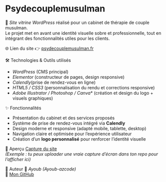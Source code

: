 # Psydecouplemusulman

🚀 *Site vitrine WordPress* réalisé pour un cabinet de thérapie de couple musulman.  
Le projet met en avant une identité visuelle sobre et professionnelle, tout en intégrant des fonctionnalités utiles pour les clients.

🌐 Lien du site
👉 [psydecouplemusulman.fr](https://psydecouplemusulman.fr/)

🛠️ Technologies & Outils utilisés
- *WordPress* (CMS principal)  
- *Elementor* (constructeur de pages, design responsive)  
- *Calendly*(prise de rendez-vous en ligne)  
- *HTML5 / CSS3* (personnalisation du rendu et corrections responsive)  
- *Adobe Illustrator / Photoshop / Canva** (création et design du logo + visuels graphiques)  

✨ Fonctionnalités
- Présentation du cabinet et des services proposés  
- Système de prise de rendez-vous intégré via **Calendly**  
- Design moderne et responsive (adapté mobile, tablette, desktop)  
- Navigation claire et optimisée pour l’expérience utilisateur  
- Création d’un **logo personnalisé** pour renforcer l’identité visuelle  

📱 Aperçu
[Capture du site](site)  
*(Exemple : tu peux uploader une vraie capture d’écran dans ton repo pour l’afficher ici)*


📌 Auteur
👤 *Ayoub (Ayoub-azcode)*  
🔗 [Mon GitHub](https://github.com/Ayoub-azcode)  
